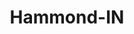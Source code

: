 ---
title: Hammond-IN
slug: hammond-in
f_state:
- cms/state/indiana.md
f_locations:
- cms/payday-loan/165th-calumet-currency-exch-33.md
- cms/payday-loan/advance-america-1715.md
- cms/payday-loan/advance-america-3184.md
- cms/payday-loan/allied-cash-advance-3886.md
- cms/payday-loan/check-into-cash-11805.md
- cms/payday-loan/speedy-check-cashers-26798.md
- cms/payday-loan/speedy-check-cashers-inc-26802.md
- cms/payday-loan/speedy-check-cashers-inc-26803.md
updated-on: '2024-05-30T13:41:28.615Z'
created-on: '2024-05-30T13:41:28.615Z'
published-on: '2024-05-30T13:54:32.469Z'
f_city: Hammond
layout: '[city].html'
tags: city
---